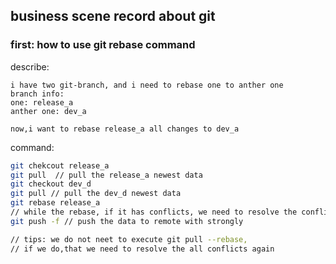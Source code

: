 
## business scene record about git

### first: how to use git rebase command
describe:
```text
i have two git-branch, and i need to rebase one to anther one
branch info:
one: release_a
anther one: dev_a

now,i want to rebase release_a all changes to dev_a
```
command:
```bash
git chekcout release_a
git pull  // pull the release_a newest data
git checkout dev_d
git pull // pull the dev_d newest data
git rebase release_a
// while the rebase, if it has conflicts, we need to resolve the conflicts
git push -f // push the data to remote with strongly

// tips: we do not neet to execute git pull --rebase, 
// if we do,that we need to resolve the all conflicts again
```




